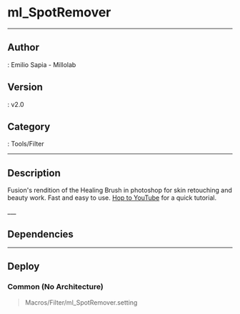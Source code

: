# ml_SpotRemover
___

## Author
 : Emilio Sapia - Millolab

## Version
 : v2.0

## Category
 : Tools/Filter
___

## Description
<p>Fusion's rendition of the Healing Brush in photoshop for skin retouching and beauty work. Fast and easy to use. <a href="https://www.youtube.com/watch?v=Z2hHbzQ_Rac">Hop to YouTube</a> for a quick tutorial.</p>___

## Dependencies


___

## Deploy

### Common (No Architecture)

> Macros/Filter/ml_SpotRemover.setting  
